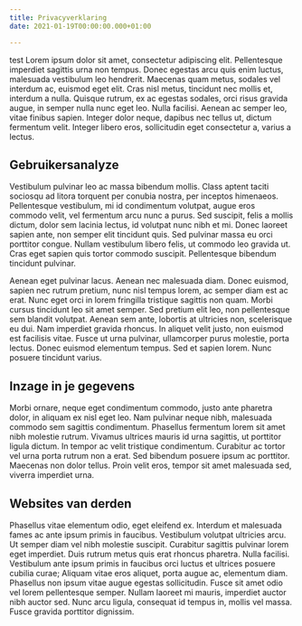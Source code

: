 ```yaml
---
title: Privacyverklaring
date: 2021-01-19T00:00:00.000+01:00

---
```

test Lorem ipsum dolor sit amet, consectetur adipiscing elit. Pellentesque imperdiet sagittis urna non tempus. Donec egestas arcu quis enim luctus, malesuada vestibulum leo hendrerit. Maecenas quam metus, sodales vel interdum ac, euismod eget elit. Cras nisl metus, tincidunt nec mollis et, interdum a nulla. Quisque rutrum, ex ac egestas sodales, orci risus gravida augue, in semper nulla nunc eget leo. Nulla facilisi. Aenean ac semper leo, vitae finibus sapien. Integer dolor neque, dapibus nec tellus ut, dictum fermentum velit. Integer libero eros, sollicitudin eget consectetur a, varius a lectus.

## Gebruikersanalyze

Vestibulum pulvinar leo ac massa bibendum mollis. Class aptent taciti sociosqu ad litora torquent per conubia nostra, per inceptos himenaeos. Pellentesque vestibulum, mi id condimentum volutpat, augue eros commodo velit, vel fermentum arcu nunc a purus. Sed suscipit, felis a mollis dictum, dolor sem lacinia lectus, id volutpat nunc nibh et mi. Donec laoreet sapien ante, non semper elit tincidunt quis. Sed pulvinar massa eu orci porttitor congue. Nullam vestibulum libero felis, ut commodo leo gravida ut. Cras eget sapien quis tortor commodo suscipit. Pellentesque bibendum tincidunt pulvinar.

Aenean eget pulvinar lacus. Aenean nec malesuada diam. Donec euismod, sapien nec rutrum pretium, nunc nisl tempus lorem, ac semper diam est ac erat. Nunc eget orci in lorem fringilla tristique sagittis non quam. Morbi cursus tincidunt leo sit amet semper. Sed pretium elit leo, non pellentesque sem blandit volutpat. Aenean sem ante, lobortis at ultricies non, scelerisque eu dui. Nam imperdiet gravida rhoncus. In aliquet velit justo, non euismod est facilisis vitae. Fusce ut urna pulvinar, ullamcorper purus molestie, porta lectus. Donec euismod elementum tempus. Sed et sapien lorem. Nunc posuere tincidunt varius.

## Inzage in je gegevens

Morbi ornare, neque eget condimentum commodo, justo ante pharetra dolor, in aliquam ex nisl eget leo. Nam pulvinar neque nibh, malesuada commodo sem sagittis condimentum. Phasellus fermentum lorem sit amet nibh molestie rutrum. Vivamus ultrices mauris id urna sagittis, ut porttitor ligula dictum. In tempor ac velit tristique condimentum. Curabitur ac tortor vel urna porta rutrum non a erat. Sed bibendum posuere ipsum ac porttitor. Maecenas non dolor tellus. Proin velit eros, tempor sit amet malesuada sed, viverra imperdiet urna.

## Websites van derden

Phasellus vitae elementum odio, eget eleifend ex. Interdum et malesuada fames ac ante ipsum primis in faucibus. Vestibulum volutpat ultricies arcu. Ut semper diam vel nibh molestie suscipit. Curabitur sagittis pulvinar lorem eget imperdiet. Duis rutrum metus quis erat rhoncus pharetra. Nulla facilisi. Vestibulum ante ipsum primis in faucibus orci luctus et ultrices posuere cubilia curae; Aliquam vitae eros aliquet, porta augue ac, elementum diam. Phasellus non ipsum vitae augue egestas sollicitudin. Fusce sit amet odio vel lorem pellentesque semper. Nullam laoreet mi mauris, imperdiet auctor nibh auctor sed. Nunc arcu ligula, consequat id tempus in, mollis vel massa. Fusce gravida porttitor dignissim.